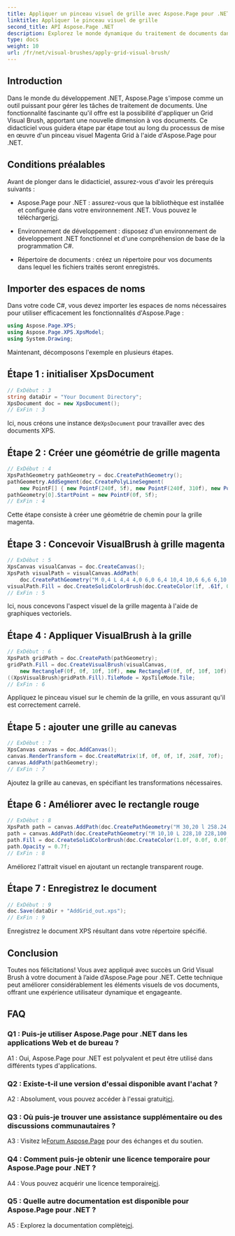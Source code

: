 ```yaml
---
title: Appliquer un pinceau visuel de grille avec Aspose.Page pour .NET
linktitle: Appliquer le pinceau visuel de grille
second_title: API Aspose.Page .NET
description: Explorez le monde dynamique du traitement de documents dans .NET avec Aspose.Page. Apprenez à appliquer un Grid Visual Brush pour des documents visuellement époustouflants.
type: docs
weight: 10
url: /fr/net/visual-brushes/apply-grid-visual-brush/
---
```

## Introduction

Dans le monde du développement .NET, Aspose.Page s'impose comme un outil puissant pour gérer les tâches de traitement de documents. Une fonctionnalité fascinante qu'il offre est la possibilité d'appliquer un Grid Visual Brush, apportant une nouvelle dimension à vos documents. Ce didacticiel vous guidera étape par étape tout au long du processus de mise en œuvre d'un pinceau visuel Magenta Grid à l'aide d'Aspose.Page pour .NET.

## Conditions préalables

Avant de plonger dans le didacticiel, assurez-vous d'avoir les prérequis suivants :

-  Aspose.Page pour .NET : assurez-vous que la bibliothèque est installée et configurée dans votre environnement .NET. Vous pouvez le télécharger[ici](https://releases.aspose.com/page/net/).

- Environnement de développement : disposez d'un environnement de développement .NET fonctionnel et d'une compréhension de base de la programmation C#.

- Répertoire de documents : créez un répertoire pour vos documents dans lequel les fichiers traités seront enregistrés.

## Importer des espaces de noms

Dans votre code C#, vous devez importer les espaces de noms nécessaires pour utiliser efficacement les fonctionnalités d'Aspose.Page :

```csharp
using Aspose.Page.XPS;
using Aspose.Page.XPS.XpsModel;
using System.Drawing;
```

Maintenant, décomposons l'exemple en plusieurs étapes.

## Étape 1 : initialiser XpsDocument

```csharp
// ExDébut : 3
string dataDir = "Your Document Directory";
XpsDocument doc = new XpsDocument();
// ExFin : 3
```

 Ici, nous créons une instance de`XpsDocument` pour travailler avec des documents XPS.

## Étape 2 : Créer une géométrie de grille magenta

```csharp
// ExDébut : 4
XpsPathGeometry pathGeometry = doc.CreatePathGeometry();
pathGeometry.AddSegment(doc.CreatePolyLineSegment(
    new PointF[] { new PointF(240f, 5f), new PointF(240f, 310f), new PointF(0f, 310f) }));
pathGeometry[0].StartPoint = new PointF(0f, 5f);
// ExFin : 4
```

Cette étape consiste à créer une géométrie de chemin pour la grille magenta.

## Étape 3 : Concevoir VisualBrush à grille magenta

```csharp
// ExDébut : 5
XpsCanvas visualCanvas = doc.CreateCanvas();
XpsPath visualPath = visualCanvas.AddPath(
    doc.CreatePathGeometry("M 0,4 L 4,4 4,0 6,0 6,4 10,4 10,6 6,6 6,10 4,10 4,6 0,6 Z"));
visualPath.Fill = doc.CreateSolidColorBrush(doc.CreateColor(1f, .61f, 0.1f, 0.61f));
// ExFin : 5
```

Ici, nous concevons l'aspect visuel de la grille magenta à l'aide de graphiques vectoriels.

## Étape 4 : Appliquer VisualBrush à la grille

```csharp
// ExDébut : 6
XpsPath gridPath = doc.CreatePath(pathGeometry);
gridPath.Fill = doc.CreateVisualBrush(visualCanvas,
    new RectangleF(0f, 0f, 10f, 10f), new RectangleF(0f, 0f, 10f, 10f));
((XpsVisualBrush)gridPath.Fill).TileMode = XpsTileMode.Tile;
// ExFin : 6
```

Appliquez le pinceau visuel sur le chemin de la grille, en vous assurant qu'il est correctement carrelé.

## Étape 5 : ajouter une grille au canevas

```csharp
// ExDébut : 7
XpsCanvas canvas = doc.AddCanvas();
canvas.RenderTransform = doc.CreateMatrix(1f, 0f, 0f, 1f, 268f, 70f);
canvas.AddPath(pathGeometry);
// ExFin : 7
```

Ajoutez la grille au canevas, en spécifiant les transformations nécessaires.

## Étape 6 : Améliorer avec le rectangle rouge

```csharp
// ExDébut : 8
XpsPath path = canvas.AddPath(doc.CreatePathGeometry("M 30,20 l 258.24,0 0,56.64 -258.24,0 Z"));
path = canvas.AddPath(doc.CreatePathGeometry("M 10,10 L 228,10 228,100 10,100"));
path.Fill = doc.CreateSolidColorBrush(doc.CreateColor(1.0f, 0.0f, 0.0f));
path.Opacity = 0.7f;
// ExFin : 8
```

Améliorez l'attrait visuel en ajoutant un rectangle transparent rouge.

## Étape 7 : Enregistrez le document

```csharp
// ExDébut : 9
doc.Save(dataDir + "AddGrid_out.xps");
// ExFin : 9
```

Enregistrez le document XPS résultant dans votre répertoire spécifié.

## Conclusion

Toutes nos félicitations! Vous avez appliqué avec succès un Grid Visual Brush à votre document à l’aide d’Aspose.Page pour .NET. Cette technique peut améliorer considérablement les éléments visuels de vos documents, offrant une expérience utilisateur dynamique et engageante.

## FAQ

### Q1 : Puis-je utiliser Aspose.Page pour .NET dans les applications Web et de bureau ?

A1 : Oui, Aspose.Page pour .NET est polyvalent et peut être utilisé dans différents types d'applications.

### Q2 : Existe-t-il une version d'essai disponible avant l'achat ?

 A2 : Absolument, vous pouvez accéder à l'essai gratuit[ici](https://releases.aspose.com/).

### Q3 : Où puis-je trouver une assistance supplémentaire ou des discussions communautaires ?

 A3 : Visitez le[Forum Aspose.Page](https://forum.aspose.com/c/page/39) pour des échanges et du soutien.

### Q4 : Comment puis-je obtenir une licence temporaire pour Aspose.Page pour .NET ?

 A4 : Vous pouvez acquérir une licence temporaire[ici](https://purchase.aspose.com/temporary-license/).

### Q5 : Quelle autre documentation est disponible pour Aspose.Page pour .NET ?

 A5 : Explorez la documentation complète[ici](https://reference.aspose.com/page/net/).